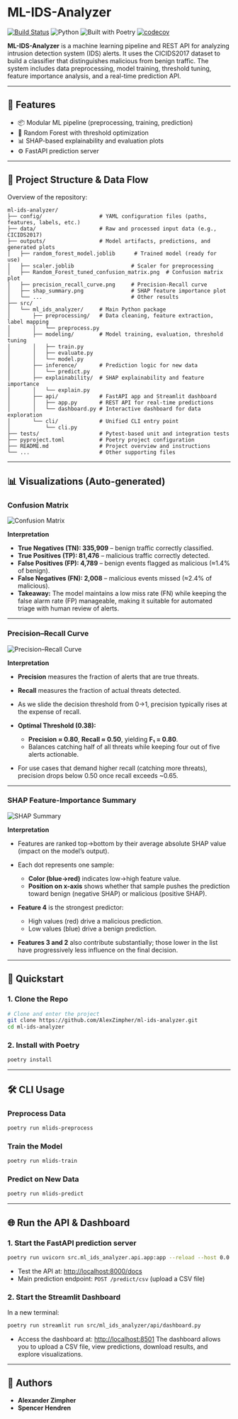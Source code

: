 # ML-IDS-Analyzer

[![Build Status](https://github.com/AlexZimpher/ml-ids-analyzer/actions/workflows/ci.yml/badge.svg)](https://github.com/AlexZimpher/ml-ids-analyzer/actions/workflows/ci.yml)
![Python](https://img.shields.io/badge/python-3.11-blue.svg)
![Built with Poetry](https://img.shields.io/badge/Built%20with-Poetry-612C63.svg?logo=python&logoColor=white)
[![codecov](https://codecov.io/gh/AlexZimpher/ml-ids-analyzer/graph/badge.svg?token=DMYGFS3OEO)](https://codecov.io/gh/AlexZimpher/ml-ids-analyzer)

**ML-IDS-Analyzer** is a machine learning pipeline and REST API for analyzing intrusion detection system (IDS) alerts. It uses the CICIDS2017 dataset to build a classifier that distinguishes malicious from benign traffic. The system includes data preprocessing, model training, threshold tuning, feature importance analysis, and a real-time prediction API.

---

## 🚀 Features

- 📦 Modular ML pipeline (preprocessing, training, prediction)
- 🧠 Random Forest with threshold optimization
- 📊 SHAP-based explainability and evaluation plots
- ⚙️ FastAPI prediction server

---

## 📁 Project Structure & Data Flow

Overview of the repository:

```
ml-ids-analyzer/
├── config/                  # YAML configuration files (paths, features, labels, etc.)
├── data/                    # Raw and processed input data (e.g., CICIDS2017)
├── outputs/                 # Model artifacts, predictions, and generated plots
│   ├── random_forest_model.joblib      # Trained model (ready for use)
│   ├── scaler.joblib                  # Scaler for preprocessing
│   ├── Random_Forest_tuned_confusion_matrix.png  # Confusion matrix plot
│   ├── precision_recall_curve.png     # Precision-Recall curve
│   ├── shap_summary.png               # SHAP feature importance plot
│   └── ...                            # Other results
├── src/
│   └── ml_ids_analyzer/     # Main Python package
│       ├── preprocessing/   # Data cleaning, feature extraction, label mapping
│       │   └── preprocess.py
│       ├── modeling/        # Model training, evaluation, threshold tuning
│       │   ├── train.py
│       │   ├── evaluate.py
│       │   └── model.py
│       ├── inference/       # Prediction logic for new data
│       │   └── predict.py
│       ├── explainability/  # SHAP explainability and feature importance
│       │   └── explain.py
│       ├── api/             # FastAPI app and Streamlit dashboard
│       │   ├── app.py       # REST API for real-time predictions
│       │   └── dashboard.py # Interactive dashboard for data exploration
│       └── cli/             # Unified CLI entry point
│           └── cli.py
├── tests/                   # Pytest-based unit and integration tests
├── pyproject.toml           # Poetry project configuration
├── README.md                # Project overview and instructions
└── ...                      # Other supporting files
```

---

## 📊 Visualizations (Auto-generated)

### Confusion Matrix

![Confusion Matrix](outputs/Random_Forest_tuned_confusion_matrix.png)

**Interpretation**

* **True Negatives (TN): 335,909** – benign traffic correctly classified.
* **True Positives (TP):  81,476** – malicious traffic correctly detected.
* **False Positives (FP):   4,789** – benign events flagged as malicious (≈1.4% of benign).
* **False Negatives (FN):   2,008** – malicious events missed (≈2.4% of malicious).
* **Takeaway:** The model maintains a low miss rate (FN) while keeping the false alarm rate (FP) manageable, making it suitable for automated triage with human review of alerts.

---

### Precision–Recall Curve

![Precision–Recall Curve](outputs/precision_recall_curve.png)

**Interpretation**

* **Precision** measures the fraction of alerts that are true threats.
* **Recall** measures the fraction of actual threats detected.
* As we slide the decision threshold from 0→1, precision typically rises at the expense of recall.
* **Optimal Threshold (0.38):**

  * **Precision ≈ 0.80**, **Recall ≈ 0.50**, yielding **F₁ = 0.80**.
  * Balances catching half of all threats while keeping four out of five alerts actionable.
* For use cases that demand higher recall (catching more threats), precision drops below 0.50 once recall exceeds ~0.65.

---

### SHAP Feature-Importance Summary

![SHAP Summary](outputs/shap_summary.png)

**Interpretation**

* Features are ranked top→bottom by their average absolute SHAP value (impact on the model’s output).
* Each dot represents one sample:

  * **Color (blue→red)** indicates low→high feature value.
  * **Position on x-axis** shows whether that sample pushes the prediction toward benign (negative SHAP) or malicious (positive SHAP).
* **Feature 4** is the strongest predictor:

  * High values (red) drive a malicious prediction.
  * Low values (blue) drive a benign prediction.
* **Features 3 and 2** also contribute substantially; those lower in the list have progressively less influence on the final decision.

---

## 🏁 Quickstart

### 1. Clone the Repo
```bash
# Clone and enter the project
git clone https://github.com/AlexZimpher/ml-ids-analyzer.git
cd ml-ids-analyzer
```

### 2. Install with Poetry
```bash
poetry install
```

---

## 🛠️ CLI Usage

### Preprocess Data
```bash
poetry run mlids-preprocess
```

### Train the Model
```bash
poetry run mlids-train
```

### Predict on New Data
```bash
poetry run mlids-predict
```

---

## 🌐 Run the API & Dashboard

### 1. Start the FastAPI prediction server

```bash
poetry run uvicorn src.ml_ids_analyzer.api.app:app --reload --host 0.0.0.0 --port 8000
```

- Test the API at: [http://localhost:8000/docs](http://localhost:8000/docs)
- Main prediction endpoint: `POST /predict/csv` (upload a CSV file)

### 2. Start the Streamlit Dashboard

In a new terminal:

```bash
poetry run streamlit run src/ml_ids_analyzer/api/dashboard.py
```

- Access the dashboard at: [http://localhost:8501](http://localhost:8501)
The dashboard allows you to upload a CSV file, view predictions, download results, and explore visualizations.

---

## 👥 Authors

- **Alexander Zimpher**
- **Spencer Hendren**
